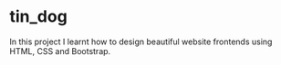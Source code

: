 # tin_dog
In this project I learnt how to design beautiful website frontends using HTML, CSS and Bootstrap.
